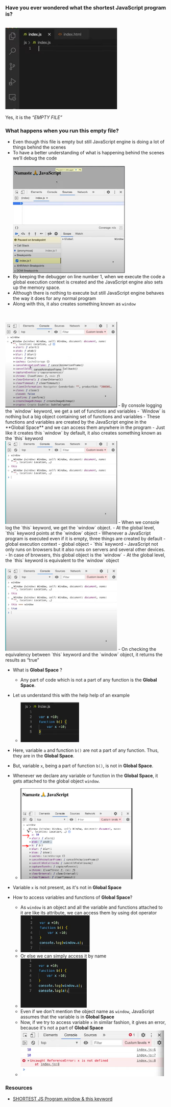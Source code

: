 ### Have you ever wondered what the shortest JavaScript program is?

<br><img src="images/code.png" width=350px/>


Yes, it is the *“EMPTY FILE”*

### What happens when you run this empty file?

- Even though this file is empty but still JavaScript engine is doing a lot of things behind the scenes 
- To have a better understanding of what is happening behind the scenes we’ll debug the code<br>
<br><img src="images/debug1.png" width=350px/>
- By keeping the debugger on line number 1, when we execute the code a global execution context is created and the JavaScript engine also sets up the memory space. 
- Although there is nothing to execute but still JavaScript engine behaves the way it does for any normal program 
- Along with this, it also creates something known as `window`
<br>
<br><img src="images/debug2.png" width=350px/>
- By console logging the `window` keyword, we get a set of functions and variables
- `Window` is nothing but a big object containing set of functions and variables
- These functions and  variables are created by the JavaScript engine in the **Global Space** and we can access them anywhere in the program
- Just like it creates this `window` by default, it also creates something known as the `this` keyword  
<br><img src="images/debug3.png" width=350px/>
- When we console log the `this` keyword, we get the `window` object. 
- At the global level, `this` keyword points at the `window` object
- Whenever a JavaScript program is executed even if it is empty, three things are created by default
	- global execution context
	- global object
	-  `this` keyword
- JavaScript not only runs on browsers but it also runs on servers and several other devices.
- In case of browsers, this global object is the `window`
- At the global level, the `this` keyword is equivalent to the `window` object <br>
<br><img src="images/debug4.png" width=350px/>
- On checking the equivalency between `this` keyword and the `window` object, it returns the results as “true”

- What is **Global Space** ?
    - Any part of code which is not a part of any function is the **Global Space**.
- Let us understand this with the help help of an example
    - <img src="images/img1.PNG">
- Here, variable `a` and function `b()` are not a part of any function. Thus, they are in the **Global Space**.
- But, variable `x`, being a part of function `b()`, is not in **Global Space**.

- Whenever we declare any variable or function in the **Global Space**, it gets attached to the global object `window`.
    - <img src="images/img2.PNG" width=350px>
- Variable `x` is not present, as it's not in **Global Space**

- How to access variables and functions of **Global Space**?
    - As `window` is an object and all the variable and functions attached to it are like its attribute, we can access them by using dot operator
    - <img src="images/img3.PNG">
    - Or else we can simply access it by name
    - <img src="images/img4.PNG">
    - Even if we don't mention the object name as `window`, JavaScript assumes that the variable is in **Global Space**
    - Now, if we try to access variable `x` in similar fashion, it gives an error, because it's not a part of **Global Space**
    - <img src="images/img5.PNG">

### Resources
- [SHORTEST JS Program window & this keyword](https://www.youtube.com/watch?v=QCRpVw2KXf8&list=PLlasXeu85E9cQ32gLCvAvr9vNaUccPVNP&index=8)
